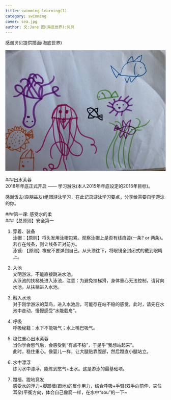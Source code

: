 ```yaml
---
title: swimming learning(1)    
category: swimming  
cover: sea.jpg 
author: 文:Jane 图(海底世界):贝贝
---
```

感谢贝贝提供插画(海底世界)                 

![](./sea.jpg)

###出水芙蓉      
2018年年底正式开启 —— 学习游泳(本人2015年年底设定的2016年目标)。        
      
感谢饭友(良朋益友)组团游泳学习，在此记录游泳学习要点，分享给需要自学游泳的你。     

###第一课: 感受水的柔     
###【总原则】安全第一
1. 穿着、装备   
泳帽：【原则】将头发用泳帽包紧。观察泳帽上是否有线痕迹(一条? or 两条)。若存在线条，则让线条正对前方。  
泳镜: 【原则】橡皮不要弹到自己。从头顶往下，将眼镜全封闭式的戴到眼睛上。   

2. 入池       
文明游泳，不能直接跳进水池。   
从泳池的扶梯处进入泳池，注意：为避免扶梯滑，身体重心无法控制，请背向水池，从扶梯进入水池。  

3. 融入水池  
对于刚学游泳的菜鸟，进入水池后，可能存在站不稳的感觉，此时，请先在水池中走动，慢慢感受“水能载舟”。   

4. 呼吸         
呼吸秘籍：水下不能吸气；水上嘴巴吸气。    

5. 稳住重心出水芙蓉  
当你学会憋气后，会感受到“有点不稳”，于是乎“我想站起来”。   
此时，稳住重心。像婴儿一样，让大腿贴靠腹部，然后蹬直小腿站立。  

6. 水中漂浮    
练习水中漂浮，能练到憋气+出水。这是游泳的最基础项。        

7. 蹬樯、蹬地竞发    
感受水的浮力+脚蹬樯(蹬地)的反作用力，结合呼吸+手臂(双手向前伸，夹住耳朵)平衡方向，体会自己像箭一样，在水中“sou”的一下~

